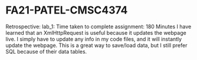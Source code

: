 # FA21-PATEL-CMSC4374

Retrospective:
    lab_1:
        Time taken to complete assignment: 180 Minutes
        I have learned that an XmlHttpRequest is useful because it updates the webpage live.
        I simply have to update any info in my code files, and it will instantly update the webpage.
        This is a great way to save/load data, but I still prefer SQL because of their data tables.